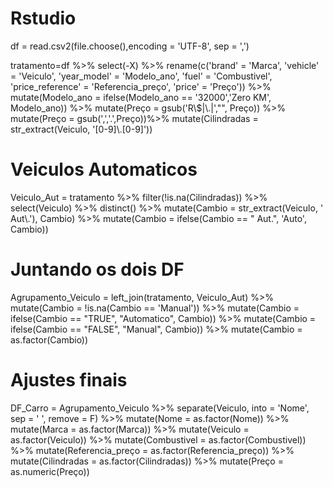 # Rstudio
df = read.csv2(file.choose(),encoding = 'UTF-8', sep = ',')

tratamento=df %>% 
  select(-X) %>% 
  rename(c('brand' = 'Marca', 'vehicle' = 'Veiculo', 'year_model' = 'Modelo_ano', 'fuel' = 'Combustivel',
           'price_reference' = 'Referencia_preço', 'price' = 'Preço')) %>% 
  mutate(Modelo_ano = ifelse(Modelo_ano == '32000','Zero KM', Modelo_ano)) %>% 
  mutate(Preço = gsub('R\\$|\\.|',"", Preço)) %>% 
  mutate(Preço = gsub(',','.',Preço))%>% 
  mutate(Cilindradas = str_extract(Veiculo, '[0-9]\\.[0-9]'))

# Veiculos Automaticos
Veiculo_Aut = tratamento %>% 
  filter(!is.na(Cilindradas)) %>% 
  select(Veiculo) %>% 
  distinct() %>% 
  mutate(Cambio = str_extract(Veiculo, ' Aut\\.'), Cambio) %>% 
  mutate(Cambio = ifelse(Cambio == " Aut.", 'Auto', Cambio))

# Juntando os dois DF
Agrupamento_Veiculo = left_join(tratamento, Veiculo_Aut) %>% 
  mutate(Cambio = !is.na(Cambio == 'Manual')) %>% 
  mutate(Cambio = ifelse(Cambio == "TRUE", "Automatico", Cambio)) %>% 
  mutate(Cambio = ifelse(Cambio == "FALSE", "Manual", Cambio)) %>% 
  mutate(Cambio = as.factor(Cambio))

# Ajustes finais
DF_Carro = Agrupamento_Veiculo %>%
  separate(Veiculo, into = 'Nome', sep = ' ', remove = F) %>% 
  mutate(Nome = as.factor(Nome)) %>% 
  mutate(Marca = as.factor(Marca)) %>% 
  mutate(Veiculo = as.factor(Veiculo)) %>% 
  mutate(Combustivel = as.factor(Combustivel)) %>% 
  mutate(Referencia_preço = as.factor(Referencia_preço)) %>% 
  mutate(Cilindradas = as.factor(Cilindradas)) %>% 
  mutate(Preço = as.numeric(Preço))
